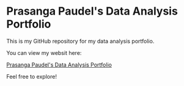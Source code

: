 # Prasanga Paudel's Data Analysis Portfolio

This is my GitHub repository for my data analysis portfolio. 

You can view my websit here:

[Prasanga Paudel's Data Analysis Portfolio](https://xprasanga.github.io/prasangapaudel-MADA-portfolio/)

Feel free to explore!